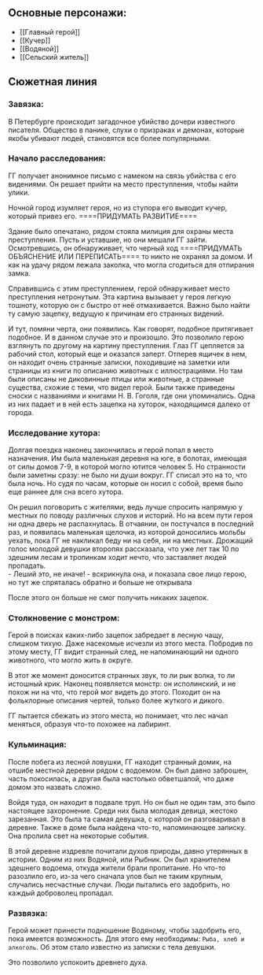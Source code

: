 ## Основные персонажи:
- [[Главный герой]]
- [[Кучер]]
- [[Водяной]]
- [[Сельский житель]]

## Сюжетная линия
### **Завязка:**
В Петербурге происходит загадочное убийство дочери известного писателя. Общество в панике, слухи о призраках и демонах, которые якобы убивают людей, становятся все более популярными.
### **Начало расследования:**
ГГ получает анонимное письмо с намеком на связь убийства с его видениями. Он решает прийти на место преступления, чтобы найти улики.

Ночной город изумляет героя, но из ступора его выводит кучер, который привез его. 
====ПРИДУМАТЬ РАЗВИТИЕ====

Здание было опечатано, рядом стояла милиция для охраны места преступления. Пусть и уставшие, но они мешали ГГ зайти. Осмотревшись, он обнаруживает, что черный ход ====ПРИДУМАТЬ ОБЪЯСНЕНИЕ ИЛИ ПЕРЕПИСАТЬ==== то никто не охранял за домом. И как на удачу рядом лежала заколка, что могла сгодиться для отпирания замка.

Справившись с этим преступлением, герой обнаруживает место преступления нетронутым. Эта картина вызывает у героя легкую тошноту, которую он с быстро от неё отмахивается. Важно было найти ту самую зацепку, ведущую к причинам его странных видений.

И тут, помяни черта, они появились. Как говорят, подобное притягивает подобное. И в данном случае это и произошло. Это позволило герою взглянуть по другому на картину преступления. Глаз ГГ цепляется за рабочий стол, который еще и оказался заперт. Отперев ящичек в нем, он находит очень странные записки, походившие на заметки или страницы из книги по описанию животных с иллюстрациями. Но там были описаны не диковинные птицы или животные, а странные существа, схожие с теми, что видел герой. Были также приведены сноски с названиями и книгами Н. В. Гоголя, где они упоминались. Одна из них падает и в ней есть зацепка на хуторок, находящимся далеко от города.
### **Исследование хутора:**
Долгая поездка наконец закончилась и герой попал в место назначения. Им была маленькая деревня на юге, в болотах, имеющая от силы домов 7-9, в которой могло ютится человек 5. Но странности были заметны сразу: не было ни души вокруг. ГГ списал это на то, что была ночь. Но судя по часам, которые он носил с собой, время было еще раннее для сна всего хутора. 

Он решил поговорить с жителями, ведь лучше спросить напрямую у местных по поводу различных слухов и историй. Но на всем пути героя ни одна дверь не распахнулась. В отчаянии, он постучался в последний раз, и появилась маленькая щелочка, из которой доносились мольбы уехать, пока ГГ не накликал беду ни на себя, ни на местных. Дрожащий голос молодой девушки второпях рассказала, что уже лет так 10 по здешним лесам и тропинкам ходит нечто, что заставляет людей пропадать.  
\- Леший это, не иначе! - вскрикнула она, и показала свое лицо герою, но тут же спряталась обратно и больше не открывала 

После этого он больше не смог получить никаких зацепок.
### **Столкновение с монстром:**
Герой в поисках каких-либо зацепок забредает в лесную чащу, слишком тихую. Даже насекомые исчезли из этого места. Побродив по этому месту, ГГ видит странный след, не напоминающий ни одного животного, что могло жить в округе. 

В этот же момент доносится странных звук, то ли рык волка, то ли истошный крик. Наконец появляется монстр: он исполинский, и не похож ни на что, что герой мог видеть до этого. Походит он на фольклорные описания чертей, только более жуткого и дикого.

ГГ пытается сбежать из этого места, но понимает, что лес начал меняться, образуя что-то похожее на лабиринт. 
### **Кульминация:**
После побега из лесной ловушки, ГГ находит странный домик, на отшибе местной деревни рядом с водоемом. Он был давно заброшен, часть покосилась, а другая была настолько обветшалой, что даже домом это назвать сложно.

Войдя туда, он находит в подвале труп. Но он был не один там, это было настоящее захоронение. Среди них была молодая девица, жестоко зарезанная. Это была та самая девушка, с которой он разговаривал в деревне.
Также в доме была найдена что-то, напоминающее записку. Она пролила свет на некоторые события. 

В этой деревне издревле почитали духов природы, давно утерянных в истории. Одним из них Водяной, или Рыбник. Он был хранителем здешнего водоема, откуда жители брали пропитание. Но что-то разозлило его, из-за чего сначала улов был не таким крупным, случались несчастные случаи. Люди пытались его задобрить, но каждый доброволец пропадал.
### **Развязка:**
Герой может принести подношение Водяному, чтобы задобрить его, пока имеется возможность. Для этого ему необходимы: `Рыба, хлеб и алкоголь`. Об этом стало известно из записки с тела девушки. 

Это позволило успокоить древнего духа.